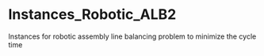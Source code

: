 # Instances_Robotic_ALB2
Instances for robotic assembly line balancing problem to minimize the cycle time
